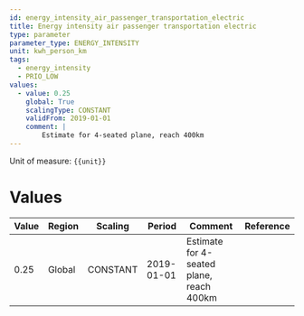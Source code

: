 ```yaml
---
id: energy_intensity_air_passenger_transportation_electric
title: Energy intensity air passenger transportation electric
type: parameter
parameter_type: ENERGY_INTENSITY
unit: kwh_person_km
tags:
  - energy_intensity
  - PRIO_LOW
values:
  - value: 0.25
    global: True
    scalingType: CONSTANT
    validFrom: 2019-01-01
    comment: |
        Estimate for 4-seated plane, reach 400km
---
```



Unit of measure: `{{unit}}`


# Values


| Value | Region | Scaling | Period | Comment | Reference |
|-------|--------|---------|--------|---------|-----------|
| 0.25 | Global | CONSTANT | 2019-01-01 | Estimate for 4-seated plane, reach 400km |  |


